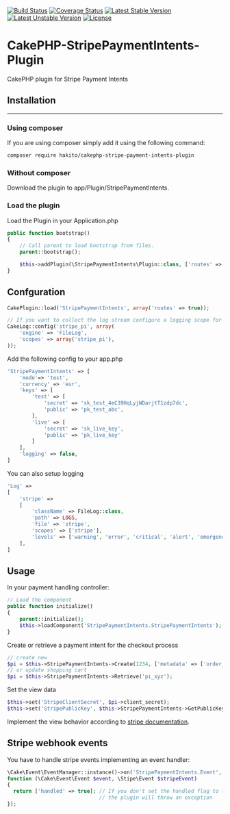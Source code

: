 [![Build Status](https://travis-ci.org/hakito/CakePHP-StripePaymentIntents-Plugin.svg?branch=master)](https://travis-ci.org/hakito/CakePHP-StripePaymentIntents-Plugin)
[![Coverage Status](https://coveralls.io/repos/github/hakito/CakePHP-StripePaymentIntents-Plugin/badge.svg?branch=master)](https://coveralls.io/github/hakito/CakePHP-StripePaymentIntents-Plugin?branch=master)
[![Latest Stable Version](https://poser.pugx.org/hakito/cakephp-stripe-payment-intents-plugin/v/stable)](https://packagist.org/packages/hakito/cakephp-stripe-payment-intents-plugin)
[![Latest Unstable Version](https://poser.pugx.org/hakito/cakephp-stripe-payment-intents-plugin/v/unstable)](https://packagist.org/packages/hakito/cakephp-stripe-payment-intents-plugin)
[![License](https://poser.pugx.org/hakito/cakephp-stripe-payment-intents-plugin/license)](https://packagist.org/packages/hakito/cakephp-stripe-payment-intents-plugin)

# CakePHP-StripePaymentIntents-Plugin
CakePHP plugin for Stripe Payment Intents

## Installation
------------

### Using composer

If you are using composer simply add it using the following command:

```sh
composer require hakito/cakephp-stripe-payment-intents-plugin
```

### Without composer

Download the plugin to app/Plugin/StripePaymentIntents.

### Load the plugin

Load the Plugin in your Application.php

```php
public function bootstrap()
{
    // Call parent to load bootstrap from files.
    parent::bootstrap();

    $this->addPlugin(\StripePaymentIntents\Plugin::class, ['routes' => true]);
}
```

## Confguration

```php
CakePlugin::load('StripePaymentIntents', array('routes' => true));

// If you want to collect the log stream configure a logging scope for 'stripe_pi':
CakeLog::config('stripe_pi', array(
	'engine' => 'FileLog',
	'scopes' => array('stripe_pi'),
));

```

Add the following config to your app.php

```php
'StripePaymentIntents' => [
    'mode'=> 'test',
    'currency' => 'eur',
    'keys' => [
        'test' => [
            'secret' => 'sk_test_4eC39HqLyjWDarjtT1zdp7dc',
            'public' => 'pk_test_abc',
        ],
        'live' => [
            'secret' => 'sk_live_key',
            'public' => 'pk_live_key'
        ]
    ],
    'logging' => false,
]
```

You can also setup logging

```php
'Log' =>
[
    'stripe' =>
    [
        'className' => FileLog::class,
        'path' => LOGS,
        'file' => 'stripe',
        'scopes' => ['stripe'],
        'levels' => ['warning', 'error', 'critical', 'alert', 'emergency'],
    ],
]
```

## Usage

In your payment handling controller:

```php
// Load the component
public function initialize()
{
    parent::initialize();
    $this->loadComponent('StripePaymentIntents.StripePaymentIntents');
}
```

Create or retrieve a payment intent for the checkout process

```php
// create new
$pi = $this->StripePaymentIntents->Create(1234, ['metadata' => ['order_id' => $orderId]]); // 12.34
// or update shopping cart
$pi = $this->StripePaymentIntents->Retrieve('pi_xyz');
```

Set the view data

```php
$this->set('StripeClientSecret', $pi->client_secret);
$this->set('StripePublicKey', $this->StripePaymentIntents->GetPublicKey());
```

Implement the view behavior according to [stripe documentation](https://stripe.com/docs/payments/accept-a-payment#web-collect-card-details).

## Stripe webhook events

You have to handle stripe events implementing an event handler:

```php
\Cake\Event\EventManager::instance()->on('StripePaymentIntents.Event',
function (\Cake\Event\Event $event, \Stipe\Event $stripeEvent)
{
  return ['handled' => true]; // If you don't set the handled flag to true
                              // the plugin will throw an exception
});
```
